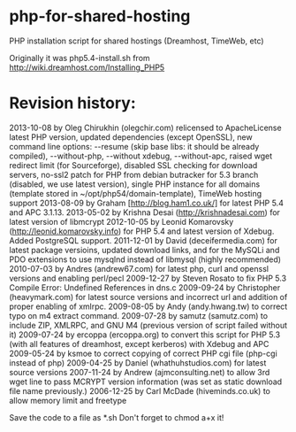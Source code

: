 php-for-shared-hosting
======================

PHP installation script for shared hostings (Dreamhost, TimeWeb, etc)

Originally it was php5.4-install.sh from http://wiki.dreamhost.com/Installing_PHP5

Revision history:
==================
 2013-10-08 by Oleg Chirukhin (olegchir.com)
           relicensed to ApacheLicense
           latest PHP version, 
           updated dependencies (except OpenSSL), 
           new command line options: --resume (skip base libs: it should be already compiled), --without-php, --without xdebug, --without-apc,
           raised wget redirect limit (for Sourceforge), disabled SSL checking for download servers,
           no-ssl2 patch for PHP from debian butracker for 5.3 branch (disabled, we use latest version), 
           single PHP instance for all domains (template stored in ~/opt/php54/domain-template),
           TimeWeb hosting support
 2013-08-09 by Graham [http://blog.ham1.co.uk/] for latest PHP 5.4 and APC 3.1.13.
 2013-05-02 by Krishna Desai (http://krishnadesai.com) for latest version of libmcrypt
 2012-10-05 by Leonid Komarovsky (http://leonid.komarovsky.info) for PHP 5.4 and latest version of Xdebug. Added PostgreSQL support.
 2011-12-01 by David (deceifermedia.com) for latest package versioins, updated download links,
      and for the MySQLi and PDO extensions to use mysqlnd instead of libmysql (highly recommended)
 2010-07-03 by Andres (andrew67.com) for latest php, curl and openssl versions and enabling perl/pecl
 2009-12-27 by Steven Rosato to fix PHP 5.3 Compile Error: Undefined References in dns.c
 2009-09-24 by Christopher (heavymark.com) for latest source versions and incorrect url and addition of proper enabling of xmlrpc.
 2009-08-05 by Andy (andy.hwang.tw) to correct typo on m4 extract command.
 2009-07-28 by samutz (samutz.com) to include ZIP, XMLRPC,
          and GNU M4 (previous version of script failed without it)
 2009-07-24 by ercoppa (ercoppa.org) to convert this script for PHP 5.3 (with all features of dreamhost,
          except kerberos) with Xdebug and APC
 2009-05-24 by ksmoe to correct copying of correct PHP cgi file (php-cgi instead of php)
 2009-04-25 by Daniel (whathuhstudios.com) for latest source versions
 2007-11-24 by Andrew (ajmconsulting.net) to allow 3rd wget line to pass 
          MCRYPT version information (was set as static download file name previously.)
 2006-12-25 by Carl McDade (hiveminds.co.uk) to allow memory limit and freetype

 Save the code to a file as *.sh
 Don't forget to chmod a+x it!

